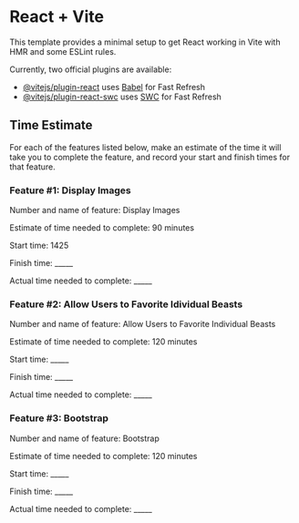 # React + Vite

This template provides a minimal setup to get React working in Vite with HMR and some ESLint rules.

Currently, two official plugins are available:

- [@vitejs/plugin-react](https://github.com/vitejs/vite-plugin-react/blob/main/packages/plugin-react/README.md) uses [Babel](https://babeljs.io/) for Fast Refresh
- [@vitejs/plugin-react-swc](https://github.com/vitejs/vite-plugin-react-swc) uses [SWC](https://swc.rs/) for Fast Refresh

## Time Estimate

For each of the features listed below, make an estimate of the time it will take you to complete the feature, and record your start and finish times for that feature.

### Feature #1: Display Images

Number and name of feature: Display Images

Estimate of time needed to complete: 90 minutes

Start time: 1425

Finish time: _____

Actual time needed to complete: _____

### Feature #2: Allow Users to Favorite Idividual Beasts

Number and name of feature: Allow Users to Favorite Individual Beasts

Estimate of time needed to complete: 120 minutes

Start time: _____

Finish time: _____

Actual time needed to complete: _____

### Feature #3: Bootstrap

Number and name of feature: Bootstrap

Estimate of time needed to complete: 120 minutes

Start time: _____

Finish time: _____

Actual time needed to complete: _____
